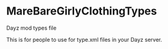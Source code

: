 # MareBareGirlyClothingTypes
Dayz mod types file 

This is for people to use for type.xml files in your Dayz server.
